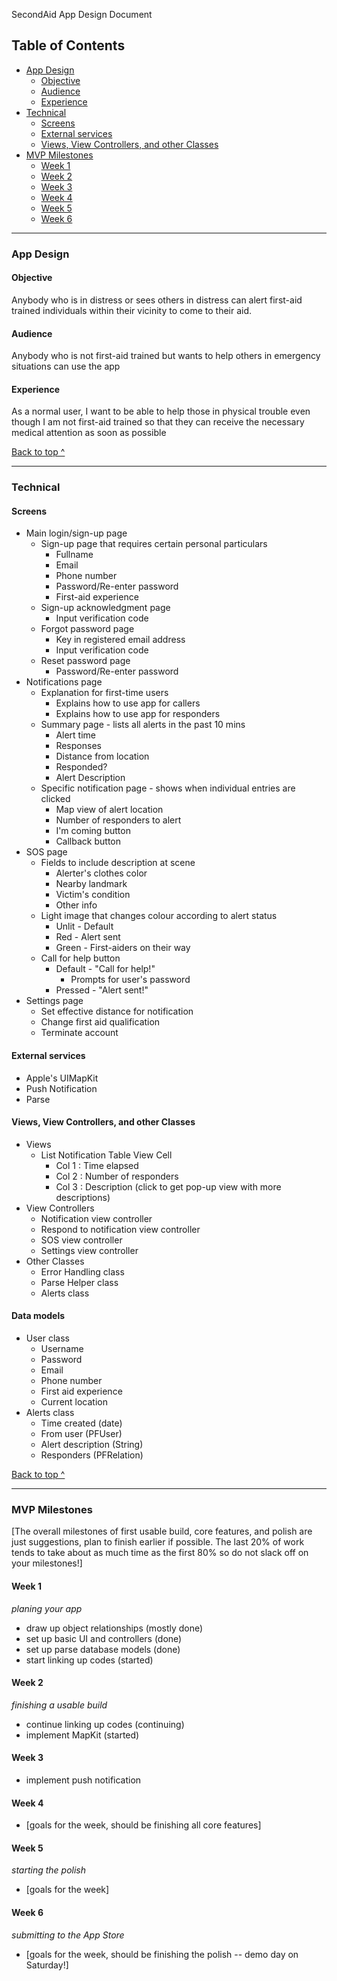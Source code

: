SecondAid App Design Document

## Table of Contents
  * [App Design](#app-design)
    * [Objective](#objective)
    * [Audience](#audience)
    * [Experience](#experience)
  * [Technical](#technical)
    * [Screens](#Screens)
    * [External services](#external-services)
    * [Views, View Controllers, and other Classes](#Views-View-Controllers-and-other-Classes)
  * [MVP Milestones](#mvp-milestones)
    * [Week 1](#week-1)
    * [Week 2](#week-2)
    * [Week 3](#week-3)
    * [Week 4](#week-4)
    * [Week 5](#week-5)
    * [Week 6](#week-6)

---

### App Design

#### Objective
Anybody who is in distress or sees others in distress can alert first-aid trained individuals within their vicinity to come to their aid. 

#### Audience
Anybody who is not first-aid trained but wants to help others in emergency situations can use the app 

#### Experience
As a normal user, I want to be able to help those in physical trouble even though I am not first-aid trained so that they can receive the necessary medical attention as soon as possible

[Back to top ^](#)

---

### Technical

#### Screens
* Main login/sign-up page
  * Sign-up page that requires certain personal particulars
    * Fullname
    * Email
    * Phone number
    * Password/Re-enter password
    * First-aid experience
  * Sign-up acknowledgment page
    * Input verification code
  * Forgot password page
    * Key in registered email address
    * Input verification code
  * Reset password page
    * Password/Re-enter password
* Notifications page
  * Explanation for first-time users
    * Explains how to use app for callers
    * Explains how to use app for responders
  * Summary page - lists all alerts in the past 10 mins
    * Alert time
    * Responses
    * Distance from location
    * Responded?
    * Alert Description
  * Specific notification page - shows when individual entries are clicked
    * Map view of alert location
    * Number of responders to alert
    * I'm coming button
    * Callback button
* SOS page
  * Fields to include description at scene
    * Alerter's clothes color
    * Nearby landmark
    * Victim's condition
    * Other info
  * Light image that changes colour according to alert status
    * Unlit - Default
    * Red - Alert sent
    * Green - First-aiders on their way
  * Call for help button
    * Default - "Call for help!"
      * Prompts for user's password
    * Pressed - "Alert sent!"
* Settings page
  * Set effective distance for notification
  * Change first aid qualification
  * Terminate account

#### External services
* Apple's UIMapKit
* Push Notification
* Parse

#### Views, View Controllers, and other Classes
* Views
  * List Notification Table View Cell
    * Col 1 : Time elapsed
    * Col 2 : Number of responders 
    * Col 3 : Description (click to get pop-up view with more descriptions)
* View Controllers
  * Notification view controller 
  * Respond to notification view controller
  * SOS view controller
  * Settings view controller 
* Other Classes
  * Error Handling class
  * Parse Helper class
  * Alerts class

#### Data models
* User class 
  * Username
  * Password
  * Email
  * Phone number
  * First aid experience
  * Current location
* Alerts class
  * Time created (date)
  * From user (PFUser)
  * Alert description (String)
  * Responders (PFRelation)

[Back to top ^](#)

---

### MVP Milestones
[The overall milestones of first usable build, core features, and polish are just suggestions, plan to finish earlier if possible. The last 20% of work tends to take about as much time as the first 80% so do not slack off on your milestones!]

#### Week 1
_planing your app_
* draw up object relationships (mostly done)
* set up basic UI and controllers (done)
* set up parse database models (done)
* start linking up codes (started)



#### Week 2
_finishing a usable build_
* continue linking up codes (continuing)
* implement MapKit (started)



#### Week 3
* implement push notification

#### Week 4
* [goals for the week, should be finishing all core features]

#### Week 5
_starting the polish_
* [goals for the week]

#### Week 6
_submitting to the App Store_
* [goals for the week, should be finishing the polish -- demo day on Saturday!]
